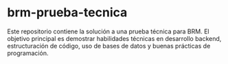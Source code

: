 # brm-prueba-tecnica
Este repositorio contiene la solución a una prueba técnica para BRM. El objetivo principal es demostrar habilidades técnicas en desarrollo backend, estructuración de código, uso de bases de datos y buenas prácticas de programación.
